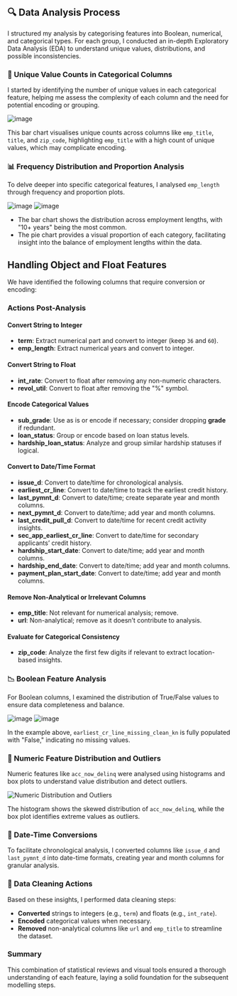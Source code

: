 ## 🔍 Data Analysis Process

I structured my analysis by categorising features into Boolean, numerical, and categorical types. For each group, I conducted an in-depth Exploratory Data Analysis (EDA) to understand unique values, distributions, and possible inconsistencies.

### 🧪 Unique Value Counts in Categorical Columns
I started by identifying the number of unique values in each categorical feature, helping me assess the complexity of each column and the need for potential encoding or grouping.

![image](https://github.com/user-attachments/assets/e3a100c0-a8d3-4d5e-aaeb-8de5af6917cd)

This bar chart visualises unique counts across columns like `emp_title`, `title`, and `zip_code`, highlighting `emp_title` with a high count of unique values, which may complicate encoding.

### 📊 Frequency Distribution and Proportion Analysis
To delve deeper into specific categorical features, I analysed `emp_length` through frequency and proportion plots.

![image](https://github.com/user-attachments/assets/d9e1147e-51ae-4b16-9697-128b25a351ff) 
![image](https://github.com/user-attachments/assets/c48ec637-09a0-484d-b703-5c78ba148b15)

- The bar chart shows the distribution across employment lengths, with "10+ years" being the most common.
- The pie chart provides a visual proportion of each category, facilitating insight into the balance of employment lengths within the data.

## Handling Object and Float Features

We have identified the following columns that require conversion or encoding:

### Actions Post-Analysis

#### Convert String to Integer
- **term**: Extract numerical part and convert to integer (keep `36` and `60`).
- **emp_length**: Extract numerical years and convert to integer.

#### Convert String to Float
- **int_rate**: Convert to float after removing any non-numeric characters.
- **revol_util**: Convert to float after removing the "%" symbol.

#### Encode Categorical Values
- **sub_grade**: Use as is or encode if necessary; consider dropping **grade** if redundant.
- **loan_status**: Group or encode based on loan status levels.
- **hardship_loan_status**: Analyze and group similar hardship statuses if logical.

#### Convert to Date/Time Format
- **issue_d**: Convert to date/time for chronological analysis.
- **earliest_cr_line**: Convert to date/time to track the earliest credit history.
- **last_pymnt_d**: Convert to date/time; create separate year and month columns.
- **next_pymnt_d**: Convert to date/time; add year and month columns.
- **last_credit_pull_d**: Convert to date/time for recent credit activity insights.
- **sec_app_earliest_cr_line**: Convert to date/time for secondary applicants’ credit history.
- **hardship_start_date**: Convert to date/time; add year and month columns.
- **hardship_end_date**: Convert to date/time; add year and month columns.
- **payment_plan_start_date**: Convert to date/time; add year and month columns.

#### Remove Non-Analytical or Irrelevant Columns
- **emp_title**: Not relevant for numerical analysis; remove.
- **url**: Non-analytical; remove as it doesn’t contribute to analysis.

#### Evaluate for Categorical Consistency
- **zip_code**: Analyze the first few digits if relevant to extract location-based insights.


### 📉 Boolean Feature Analysis
For Boolean columns, I examined the distribution of True/False values to ensure data completeness and balance.

![image](https://github.com/user-attachments/assets/7c5dc3b3-04f6-4f1a-80e5-b678d5e272cd)
![image](https://github.com/user-attachments/assets/9a34cab9-68c5-44d1-86c3-3633d0b52f1d)

In the example above, `earliest_cr_line_missing_clean_kn` is fully populated with "False," indicating no missing values.

### 📐 Numeric Feature Distribution and Outliers
Numeric features like `acc_now_delinq` were analysed using histograms and box plots to understand value distribution and detect outliers.

![Numeric Distribution and Outliers](numeric_distribution_outliers.png)

The histogram shows the skewed distribution of `acc_now_delinq`, while the box plot identifies extreme values as outliers.

### 📅 Date-Time Conversions
To facilitate chronological analysis, I converted columns like `issue_d` and `last_pymnt_d` into date-time formats, creating year and month columns for granular analysis.

### 🧹 Data Cleaning Actions
Based on these insights, I performed data cleaning steps:
- **Converted** strings to integers (e.g., `term`) and floats (e.g., `int_rate`).
- **Encoded** categorical values when necessary.
- **Removed** non-analytical columns like `url` and `emp_title` to streamline the dataset.

### Summary
This combination of statistical reviews and visual tools ensured a thorough understanding of each feature, laying a solid foundation for the subsequent modelling steps.
